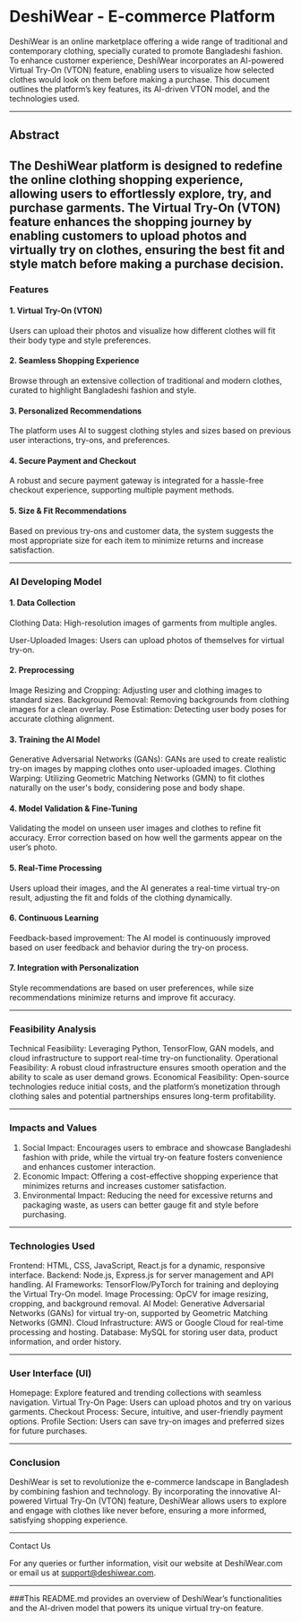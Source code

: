 # DeshiWear - E-commerce Platform
DeshiWear is an online marketplace offering a wide range of traditional and contemporary clothing, specially curated to promote Bangladeshi fashion. To enhance customer experience, DeshiWear incorporates an AI-powered Virtual Try-On (VTON) feature, enabling users to visualize how selected clothes would look on them before making a purchase. This document outlines the platform’s key features, its AI-driven VTON model, and the technologies used.

---
## Abstract
The DeshiWear platform is designed to redefine the online clothing shopping experience, allowing users to effortlessly explore, try, and purchase garments. The Virtual Try-On (VTON) feature enhances the shopping journey by enabling customers to upload photos and virtually try on clothes, ensuring the best fit and style match before making a purchase decision.
---

### Features
#### 1. Virtual Try-On (VTON)
Users can upload their photos and visualize how different clothes will fit their body type and style preferences.
#### 2. Seamless Shopping Experience
Browse through an extensive collection of traditional and modern clothes, curated to highlight Bangladeshi fashion and style.
#### 3. Personalized Recommendations
The platform uses AI to suggest clothing styles and sizes based on previous user interactions, try-ons, and preferences.
#### 4. Secure Payment and Checkout
A robust and secure payment gateway is integrated for a hassle-free checkout experience, supporting multiple payment methods.
#### 5. Size & Fit Recommendations
Based on previous try-ons and customer data, the system suggests the most appropriate size for each item to minimize returns and increase satisfaction.

---

### AI Developing Model
#### 1. Data Collection

Clothing Data: High-resolution images of garments from multiple angles.

User-Uploaded Images: Users can upload photos of themselves for virtual try-on.
#### 2. Preprocessing
Image Resizing and Cropping: Adjusting user and clothing images to standard sizes.
Background Removal: Removing backgrounds from clothing images for a clean overlay.
Pose Estimation: Detecting user body poses for accurate clothing alignment.
#### 3. Training the AI Model
Generative Adversarial Networks (GANs): GANs are used to create realistic try-on images by mapping clothes onto user-uploaded images.
Clothing Warping: Utilizing Geometric Matching Networks (GMN) to fit clothes naturally on the user's body, considering pose and body shape.
#### 4. Model Validation & Fine-Tuning
Validating the model on unseen user images and clothes to refine fit accuracy.
Error correction based on how well the garments appear on the user’s photo.
#### 5. Real-Time Processing
Users upload their images, and the AI generates a real-time virtual try-on result, adjusting the fit and folds of the clothing dynamically.
#### 6. Continuous Learning
Feedback-based improvement: The AI model is continuously improved based on user feedback and behavior during the try-on process.
#### 7. Integration with Personalization
Style recommendations are based on user preferences, while size recommendations minimize returns and improve fit accuracy.

---

### Feasibility Analysis
Technical Feasibility: Leveraging Python, TensorFlow, GAN models, and cloud infrastructure to support real-time try-on functionality.
Operational Feasibility: A robust cloud infrastructure ensures smooth operation and the ability to scale as user demand grows.
Economical Feasibility: Open-source technologies reduce initial costs, and the platform’s monetization through clothing sales and potential partnerships ensures long-term profitability.

---
### Impacts and Values
1. Social Impact: Encourages users to embrace and showcase Bangladeshi fashion with pride, while the virtual try-on feature fosters convenience and enhances customer interaction.
2. Economic Impact: Offering a cost-effective shopping experience that minimizes returns and increases customer satisfaction.
3. Environmental Impact: Reducing the need for excessive returns and packaging waste, as users can better gauge fit and style before purchasing.
---
### Technologies Used
Frontend: HTML, CSS, JavaScript, React.js for a dynamic, responsive interface.
Backend: Node.js, Express.js for server management and API handling.
AI Frameworks: TensorFlow/PyTorch for training and deploying the Virtual Try-On model.
Image Processing: OpCV for image resizing, cropping, and background removal.
AI Model: Generative Adversarial Networks (GANs) for virtual try-on, supported by Geometric Matching Networks (GMN).
Cloud Infrastructure: AWS or Google Cloud for real-time processing and hosting.
Database: MySQL for storing user data, product information, and order history.

---
### User Interface (UI)
Homepage: Explore featured and trending collections with seamless navigation.
Virtual Try-On Page: Users can upload photos and try on various garments.
Checkout Process: Secure, intuitive, and user-friendly payment options.
Profile Section: Users can save try-on images and preferred sizes for future purchases.

---

### Conclusion
DeshiWear is set to revolutionize the e-commerce landscape in Bangladesh by combining fashion and technology. By incorporating the innovative AI-powered Virtual Try-On (VTON) feature, DeshiWear allows users to explore and engage with clothes like never before, ensuring a more informed, satisfying shopping experience.


---

Contact Us

For any queries or further information, visit our website at DeshiWear.com or email us at support@deshiwear.com.

---

###This README.md provides an overview of DeshiWear’s functionalities and the AI-driven model that powers its unique virtual try-on feature.

